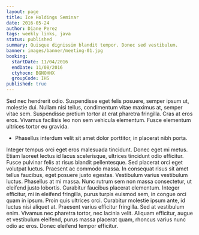 ```yaml
---
layout: page
title: Ice Holdings Seminar
date: 2016-05-24
author: Diane Perez
tags: weekly links, java
status: published
summary: Quisque dignissim blandit tempor. Donec sed vestibulum.
banner: images/banner/meeting-01.jpg
booking:
  startDate: 11/04/2016
  endDate: 11/08/2016
  ctyhocn: BGNOHHX
  groupCode: IHS
published: true
---
```

Sed nec hendrerit odio. Suspendisse eget felis posuere, semper ipsum ut, molestie dui. Nullam nisi tellus, condimentum vitae maximus at, semper vitae sem. Suspendisse pretium tortor at erat pharetra fringilla. Cras at eros eros. Vivamus facilisis leo non sem vehicula elementum. Fusce elementum ultrices tortor eu gravida.

* Phasellus interdum velit sit amet dolor porttitor, in placerat nibh porta.

Integer tempus orci eget eros malesuada tincidunt. Donec eget mi metus. Etiam laoreet lectus id lacus scelerisque, ultrices tincidunt odio efficitur. Fusce pulvinar felis at risus blandit pellentesque. Sed placerat orci eget volutpat luctus. Praesent ac commodo massa. In consequat risus sit amet tellus faucibus, eget posuere justo egestas. Vestibulum varius vestibulum luctus. Phasellus at mi massa.
Nunc rutrum sem non massa consectetur, ut eleifend justo lobortis. Curabitur faucibus placerat elementum. Integer efficitur, mi in eleifend fringilla, purus turpis euismod sem, in congue orci quam in ipsum. Proin quis ultrices orci. Curabitur molestie ipsum ante, id luctus nisi aliquet at. Praesent varius efficitur fringilla. Sed at vestibulum enim. Vivamus nec pharetra tortor, nec lacinia velit. Aliquam efficitur, augue et vestibulum eleifend, purus massa placerat quam, rhoncus varius nunc odio ac eros. Donec eleifend tempor efficitur.
